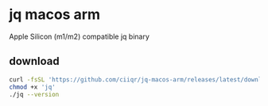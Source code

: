 # jq macos arm

Apple Silicon (m1/m2) compatible jq binary

## download
```bash
curl -fsSL 'https://github.com/ciiqr/jq-macos-arm/releases/latest/download/jq' -o 'jq'
chmod +x 'jq'
./jq --version
```

